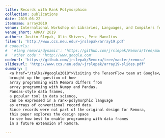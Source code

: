 ```yaml
---
title: Records with Rank Polymorphism
collection: publications
date: 2019-06-22
itemname: array2019
venue: International Workshop on Libraries, Languages, and Compilers for Array Programming
venue_short: ARRAY 2019
authors: Justin Slepak, Olin Shivers, Pete Manolios
fileurl: 'http://www.ccs.neu.edu/~jrslepak/array19.pdf'
# codeurls:
#  '#lang remora/dynamic': 'https://github.com/jrslepak/Remora/tree/master/remora'
#  'other code': 'http://www.google.com'
codeurl: 'https://github.com/jrslepak/Remora/tree/master/remora'
slidesurl: 'http://www.ccs.neu.edu/~jrslepak/array19-slides.pdf'
summary: |
  <a href="/talks/#google2018">Visiting the TensorFlow team at Google</a>
  brought up the question of how
  array programming with Remora differs from
  array programming with Numpy and Pandas.
  Pandas-style data frames,
  a popular tool in data science,
  can be expressed in a rank-polymorphic language
  as arrays of conventional record data.
  Since records were not part of the original design for Remora,
  this paper explores the design space
  to see how best to enable programming with data frames
  in a future extension of Remora.
  
---
```


